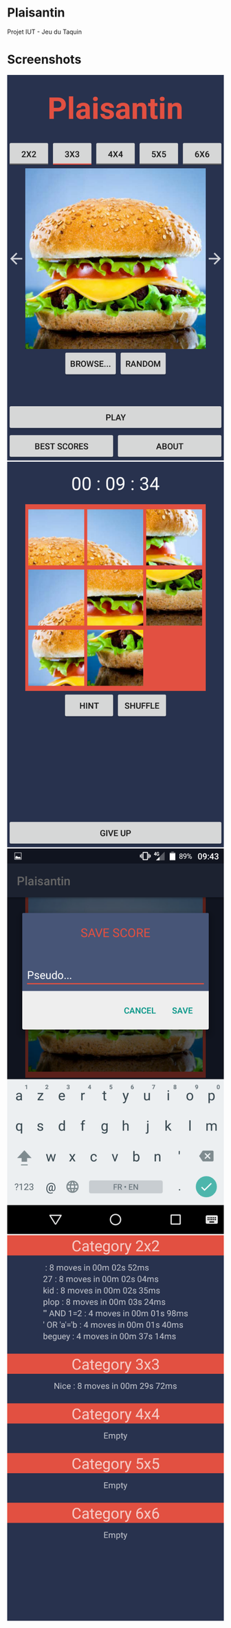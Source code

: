 # Plaisantin
Projet IUT - Jeu du Taquin

# Screenshots
![alt tag](https://github.com/ShellCode33/Plaisantin/raw/master/screenshots/plaisantin1.png)
![alt tag](https://github.com/ShellCode33/Plaisantin/raw/master/screenshots/plaisantin2.png)
![alt tag](https://github.com/ShellCode33/Plaisantin/raw/master/screenshots/plaisantin3.png)
![alt tag](https://github.com/ShellCode33/Plaisantin/raw/master/screenshots/plaisantin4.png)
